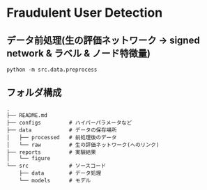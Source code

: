 # Fraudulent User Detection

## データ前処理(生の評価ネットワーク -> signed network & ラベル & ノード特徴量)
``` python -m src.data.preprocess ```

## フォルダ構成
```
.
├── README.md
├── configs         # ハイパーパラメータなど
├── data            # データの保存場所
│   ├── processed   # 前処理後のデータ
│   └── raw         # 生の評価ネットワーク(へのリンク)
├── reports         # 実験結果
│   └── figure
└── src             # ソースコード
    ├── data        # データ処理
    └── models      # モデル
```